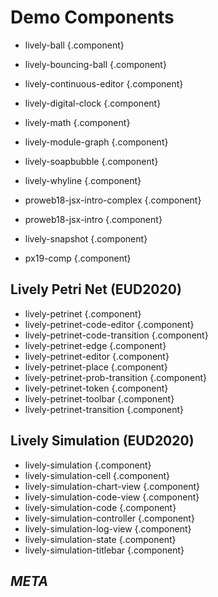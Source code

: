 <link rel="stylesheet" type="text/css" href="../index-style.css"  />

# Demo Components
  
<script>
    import ComponentCreator from "src/client/morphic/component-creator.js"
  var container  = lively.query(this, "lively-container")
  if(!container) throw new Error("Not inside lively container?");
  ComponentCreator.createUI(container)
</script>
  
- lively-ball  {.component}
- lively-bouncing-ball  {.component}
- lively-continuous-editor  {.component}
- lively-digital-clock  {.component}
- lively-math  {.component}
- lively-module-graph  {.component}
- lively-soapbubble  {.component}
- lively-whyline  {.component}
- proweb18-jsx-intro-complex  {.component}
- proweb18-jsx-intro  {.component}

- lively-snapshot  {.component}
- px19-comp  {.component}

## Lively Petri Net (EUD2020)

- lively-petrinet  {.component}
- lively-petrinet-code-editor  {.component}
- lively-petrinet-code-transition  {.component}
- lively-petrinet-edge  {.component}
- lively-petrinet-editor  {.component}
- lively-petrinet-place  {.component}
- lively-petrinet-prob-transition  {.component}
- lively-petrinet-token  {.component}
- lively-petrinet-toolbar  {.component}
- lively-petrinet-transition  {.component}


## Lively Simulation (EUD2020)

- lively-simulation  {.component}
- lively-simulation-cell  {.component}
- lively-simulation-chart-view  {.component}
- lively-simulation-code-view  {.component}
- lively-simulation-code  {.component}
- lively-simulation-controller  {.component}
- lively-simulation-log-view  {.component}
- lively-simulation-state  {.component}
- lively-simulation-titlebar  {.component}

## *META*

<script>
  var context = lively.query(this, "lively-markdown").shadowRoot
  ComponentCreator.updateComponentsUI(container, context)
</script>